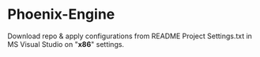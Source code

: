# Phoenix-Engine

Download repo & apply configurations from README Project Settings.txt in MS Visual Studio on "**x86**" settings.
